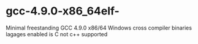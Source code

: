 # gcc-4.9.0-x86_64elf-
Minimal freestanding GCC 4.9.0 x86/64 Windows cross compiler binaries
lagages enabled is C not c++ supported
